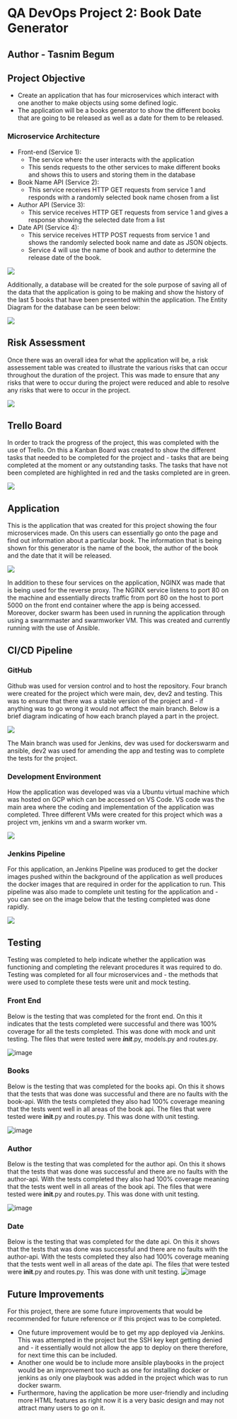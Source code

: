 # QA DevOps Project 2: Book Date Generator
## Author - Tasnim Begum
## Project Objective
- Create an application that has four microservices which interact with one another to make objects using some defined logic.
- The application will be a books generator to show the different books that are going to be released as well as a date for them to be released.

### Microservice Architecture
- Front-end (Service 1):
	- The service where the user interacts with the application
	- This sends requests to the other services to make different books and shows this to users and storing them in the database
- Book Name API (Service 2): 
   - This service receives HTTP GET requests from service 1 and responds with a randomly selected book name chosen from a list
- Author API (Service 3):
    - This service receives HTTP GET requests from service 1 and gives a response showing the selected date from a list
- Date API (Service 4):
    - This service receives HTTP POST requests from service 1 and shows the randomly selected book name and date as JSON objects. 
    - Service 4 will use the name of book and author to determine the release date of the book.
<p>
<img src = "https://user-images.githubusercontent.com/60227889/189104266-7ab659e6-399d-4be2-835e-d246ea26d64c.png" widith="1000">

<p>
Additionally, a database will be created for the sole purpose of saving all of the data that the application is going to be making and show the history of the last 5 books that have been presented within the application. The Entity Diagram for the database can be seen below:
<p>
<img src = "https://user-images.githubusercontent.com/60227889/189088573-9be4e457-b55f-42cd-bff3-8e3ee17a0a20.png" widith="1000">

<p>


## Risk Assessment
Once there was an overall idea for what the application will be, a risk assessement table was created to illustrate the various risks that can occur throughout the duration of the project. This was made to ensure that any risks that were to occur during the project were reduced and able to resolve any risks that were to occur in the project.
<p> 
<img src = "https://user-images.githubusercontent.com/60227889/188701716-70aeb133-a8b2-473a-b822-540364b56c2f.png" widith="1000">


## Trello Board
In order to track the progress of the project, this was completed with the use of Trello. On this a Kanban Board was created to show the different tasks that needed to be completed for the project and - tasks that are being completed at the moment or any outstanding tasks. The tasks that have not been completed are highlighted in red and the tasks completed are in green. 
<p>
<img src = "https://user-images.githubusercontent.com/60227889/188703647-ad01a508-dbd8-4ada-9b2e-d9c2531a4ab3.png" widith="1000">


## Application
This is the application that was created for this project showing the four microservices made. On this users can essentially go onto the page and find out information about a particular book. The information that is being shown for this generator is the name of the book, the author of the book and the date that it will be released. 
<p>
<img src = "https://user-images.githubusercontent.com/60227889/188863642-880b0434-a73b-4c67-bb25-2901696c6c60.png" widith="1000">

<p>
In addition to these four services on the application, NGINX was made that is being used for the reverse proxy. The NGINX service listens to port 80 on the machine and essentially directs traffic from port 80 on the host to port 5000 on the front end container where the app is being accessed. Moreover, docker swarm has been used in running the application through using a swarmmaster and swarmworker VM. This was created and currently running with the use of Ansible.  


## CI/CD Pipeline
### GitHub
Github was used for version control and to host the repository. Four branch were created for the project which were main, dev, dev2 and testing. This was to ensure that there was a stable version of the project and - if anything was to go wrong it would not affect the main branch. Below is a brief diagram indicating of how each branch played a part in the project. 
<p>
<img src = "https://user-images.githubusercontent.com/60227889/189155546-c69d679c-9ad5-45da-87de-775011102e21.png">
<p>
The Main branch was used for Jenkins, dev was used for dockerswarm and ansible, dev2 was used for amending the app and testing was to complete the tests for the project. 

### Development Environment
How the application was developed was via a Ubuntu virtual machine which was hosted on GCP which can be accessed on VS Code. VS code was the main area where the coding and implementation of the application was completed. Three different VMs were created for this project which was a project vm, jenkins vm and a swarm worker vm.
<p>
<img src = "https://user-images.githubusercontent.com/60227889/189157095-509037ee-7edc-49a1-b8f0-94aa3149158c.png">


### Jenkins Pipeline
For this application, an Jenkins Pipeline was produced to get the docker images pushed within the background of the application as well produces the docker images that are required in order for the application to run. This pipeline was also made to complete unit testing for the application and - you can see on the image below that the testing completed was done rapidly.
<p>
<img src = "https://user-images.githubusercontent.com/60227889/188913067-4e83c7df-e2d0-432d-8b5c-e10cdffb7aa6.png"

<p>
	
## Testing
Testing was completed to help indicate whether the application was functioning and completing the relevant procedures it was required to do. Testing was completed for all four microservices and - the methods that were used to complete these tests were unit and mock testing. 

### Front End
Below is the testing that was completed for the front end. On this it indicates that the tests completed were successful and there was 100% coverage for all the tests completed. This was done with mock and unit testing. The files that were tested were ___init___.py, models.py and routes.py. 

![image](https://user-images.githubusercontent.com/60227889/189110873-622f2c7a-ea94-44b4-9b5a-0aaab106d54e.png)


### Books
Below is the testing that was completed for the books api. On this it shows that the tests that was done was successful and there are no faults with the book-api. With the tests completed they also had 100% coverage meaning that the tests went well in all areas of the book api. The files that were tested were __init__.py and routes.py. This was done with unit testing. 

![image](https://user-images.githubusercontent.com/60227889/188916492-ce806b75-a5a2-480c-b036-d07172c3648d.png)


### Author
Below is the testing that was completed for the author api. On this it shows that the tests that was done was successful and there are no faults with the author-api. With the tests completed they also had 100% coverage meaning that the tests went well in all areas of the book api. The files that were tested were __init__.py and routes.py. This was done with unit testing. 

![image](https://user-images.githubusercontent.com/60227889/188917205-b5ef58fc-ba21-4b8f-8378-82d2f593b34b.png)


### Date
Below is the testing that was completed for the date api. On this it shows that the tests that was done was successful and there are no faults with the author-api. With the tests completed they also had 100% coverage meaning that the tests went well in all areas of the date api. The files that were tested were __init__.py and routes.py. This was done with unit testing. 
![image](https://user-images.githubusercontent.com/60227889/188917258-a58a917a-410f-421f-97e8-bfd0b0935e7f.png)

## Future Improvements
For this project, there are some future improvements that would be recommended for future reference or if this project was to be completed. 
- One future improvement would be to get my app deployed via Jenkins. This was attempted in the project but the SSH key kept getting denied and - it essentially would not allow the app to deploy on there therefore, for next time this can be included. 
- Another one would be to include more ansible playbooks in the project would be an improvement too such as one for installing docker or jenkins as only one playbook was added in the project which was to run docker swarm.
- Furthermore, having the application be more user-friendly and including more HTML features as right now it is a very basic design and may not attract many users to go on it. 





